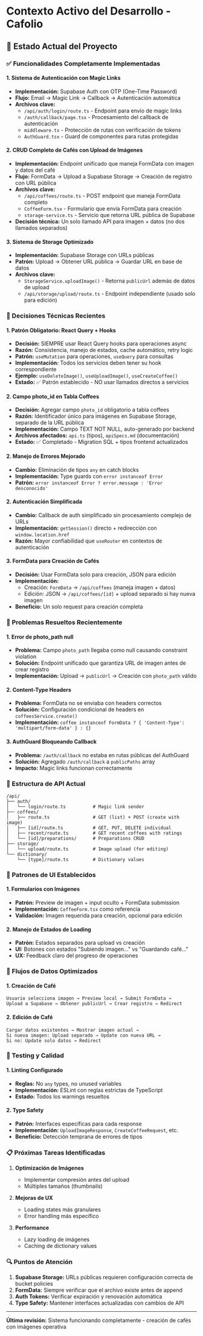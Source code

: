 # Contexto Activo del Desarrollo - Cafolio

## 🎯 Estado Actual del Proyecto

### ✅ Funcionalidades Completamente Implementadas

#### 1. Sistema de Autenticación con Magic Links

- **Implementación:** Supabase Auth con OTP (One-Time Password)
- **Flujo:** Email → Magic Link → Callback → Autenticación automática
- **Archivos clave:**
  - `/api/auth/login/route.ts` - Endpoint para envío de magic links
  - `/auth/callback/page.tsx` - Procesamiento del callback de autenticación
  - `middleware.ts` - Protección de rutas con verificación de tokens
  - `AuthGuard.tsx` - Guard de componentes para rutas protegidas

#### 2. CRUD Completo de Cafés con Upload de Imágenes

- **Implementación:** Endpoint unificado que maneja FormData con imagen y datos del café
- **Flujo:** FormData → Upload a Supabase Storage → Creación de registro con URL pública
- **Archivos clave:**
  - `/api/coffees/route.ts` - POST endpoint que maneja FormData completo
  - `CoffeeForm.tsx` - Formulario que envía FormData para creación
  - `storage-service.ts` - Servicio que retorna URL pública de Supabase
- **Decisión técnica:** Un solo llamado API para imagen + datos (no dos llamados separados)

#### 3. Sistema de Storage Optimizado

- **Implementación:** Supabase Storage con URLs públicas
- **Patrón:** Upload → Obtener URL pública → Guardar URL en base de datos
- **Archivos clave:**
  - `StorageService.uploadImage()` - Retorna `publicUrl` además de datos de upload
  - `/api/storage/upload/route.ts` - Endpoint independiente (usado solo para edición)

### 🔧 Decisiones Técnicas Recientes

#### 1. Patrón Obligatorio: React Query + Hooks

- **Decisión:** SIEMPRE usar React Query hooks para operaciones async
- **Razón:** Consistencia, manejo de estados, cache automático, retry logic
- **Patrón:** `useMutation` para operaciones, `useQuery` para consultas
- **Implementación:** Todos los servicios deben tener su hook correspondiente
- **Ejemplo:** `useDeleteImage()`, `useUploadImage()`, `useCreateCoffee()`
- **Estado:** ✅ Patrón establecido - NO usar llamados directos a servicios

#### 2. Campo photo_id en Tabla Coffees

- **Decisión:** Agregar campo `photo_id` obligatorio a tabla coffees
- **Razón:** Identificador único para imágenes en Supabase Storage, separado de la URL pública
- **Implementación:** Campo TEXT NOT NULL, auto-generado por backend
- **Archivos afectados:** `api.ts` (tipos), `apiSpecs.md` (documentación)
- **Estado:** ✅ Completado - Migration SQL + tipos frontend actualizados

#### 2. Manejo de Errores Mejorado

- **Cambio:** Eliminación de tipos `any` en catch blocks
- **Implementación:** Type guards con `error instanceof Error`
- **Patrón:** `error instanceof Error ? error.message : 'Error desconocido'`

#### 2. Autenticación Simplificada

- **Cambio:** Callback de auth simplificado sin procesamiento complejo de URLs
- **Implementación:** `getSession()` directo + redirección con `window.location.href`
- **Razón:** Mayor confiabilidad que `useRouter` en contextos de autenticación

#### 3. FormData para Creación de Cafés

- **Decisión:** Usar FormData solo para creación, JSON para edición
- **Implementación:**
  - Creación: `FormData` → `/api/coffees` (maneja imagen + datos)
  - Edición: JSON → `/api/coffees/[id]` + upload separado si hay nueva imagen
- **Beneficio:** Un solo request para creación completa

### 🚨 Problemas Resueltos Recientemente

#### 1. Error de photo_path null

- **Problema:** Campo `photo_path` llegaba como null causando constraint violation
- **Solución:** Endpoint unificado que garantiza URL de imagen antes de crear registro
- **Implementación:** Upload → `publicUrl` → Creación con `photo_path` válido

#### 2. Content-Type Headers

- **Problema:** FormData no se enviaba con headers correctos
- **Solución:** Configuración condicional de headers en `coffeesService.create()`
- **Implementación:** `coffee instanceof FormData ? { 'Content-Type': 'multipart/form-data' } : {}`

#### 3. AuthGuard Bloqueando Callback

- **Problema:** `/auth/callback` no estaba en rutas públicas del AuthGuard
- **Solución:** Agregado `/auth/callback` a `publicPaths` array
- **Impacto:** Magic links funcionan correctamente

### 📁 Estructura de API Actual

```
/api/
├── auth/
│   └── login/route.ts          # Magic link sender
├── coffees/
│   ├── route.ts                # GET (list) + POST (create with image)
│   ├── [id]/route.ts           # GET, PUT, DELETE individual
│   ├── recent/route.ts         # GET recent coffees with ratings
│   └── [id]/preparations/      # Preparations CRUD
├── storage/
│   └── upload/route.ts         # Image upload (for editing)
└── dictionary/
    └── [type]/route.ts         # Dictionary values
```

### 🎨 Patrones de UI Establecidos

#### 1. Formularios con Imágenes

- **Patrón:** Preview de imagen + input oculto + FormData submission
- **Implementación:** `CoffeeForm.tsx` como referencia
- **Validación:** Imagen requerida para creación, opcional para edición

#### 2. Manejo de Estados de Loading

- **Patrón:** Estados separados para upload vs creación
- **UI:** Botones con estados "Subiendo imagen..." vs "Guardando café..."
- **UX:** Feedback claro del progreso de operaciones

### 🔄 Flujos de Datos Optimizados

#### 1. Creación de Café

```
Usuario selecciona imagen → Preview local → Submit FormData →
Upload a Supabase → Obtener publicUrl → Crear registro → Redirect
```

#### 2. Edición de Café

```
Cargar datos existentes → Mostrar imagen actual →
Si nueva imagen: Upload separado → Update con nueva URL →
Si no: Update solo datos → Redirect
```

### 🧪 Testing y Calidad

#### 1. Linting Configurado

- **Reglas:** No `any` types, no unused variables
- **Implementación:** ESLint con reglas estrictas de TypeScript
- **Estado:** Todos los warnings resueltos

#### 2. Type Safety

- **Patrón:** Interfaces específicas para cada response
- **Implementación:** `UploadImageResponse`, `CreateCoffeeRequest`, etc.
- **Beneficio:** Detección temprana de errores de tipos

### 📋 Próximas Tareas Identificadas

1. **Optimización de Imágenes**

   - Implementar compresión antes del upload
   - Múltiples tamaños (thumbnails)

2. **Mejoras de UX**

   - Loading states más granulares
   - Error handling más específico

3. **Performance**
   - Lazy loading de imágenes
   - Caching de dictionary values

### 🔍 Puntos de Atención

1. **Supabase Storage:** URLs públicas requieren configuración correcta de bucket policies
2. **FormData:** Siempre verificar que el archivo existe antes de append
3. **Auth Tokens:** Verificar expiración y renovación automática
4. **Type Safety:** Mantener interfaces actualizadas con cambios de API

---

**Última revisión:** Sistema funcionando completamente - creación de cafés con imágenes operativa
